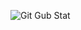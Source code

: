 ![Git Gub Stat](https://github-profile-summary-cards.vercel.app/api/cards/profile-details?username=OleksandrIX&theme=github_dark)

<!---
 [![Harlok's WakaTime stats](https://github-readme-stats.vercel.app/api/wakatime?username=OleksandrIX)](https://github.com/anuraghazra/github-readme-stats)
-->
